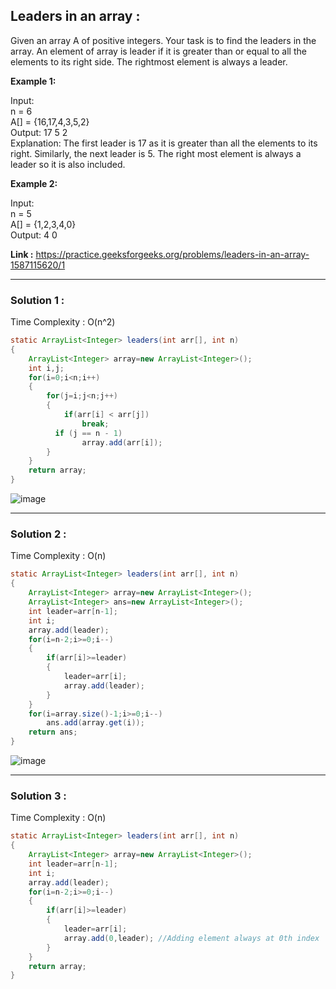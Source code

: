 <h2>Leaders in an array : </h2>
Given an array A of positive integers. Your task is to find the leaders in the array.
An element of array is leader if it is greater than or equal to all the elements to its right side. The rightmost element is always a leader. 

**Example 1:**

Input:<br />
n = 6 <br />
A[] = {16,17,4,3,5,2}<br />
Output: 17 5 2<br />
Explanation: The first leader is 17 as it is greater than all the elements to its right.  Similarly, the next leader is 5. 
The right most element is always a leader so it is also included.
 

**Example 2:**

Input:<br />
n = 5<br />
A[] = {1,2,3,4,0}<br />
Output: 4 0<br />


**Link :** https://practice.geeksforgeeks.org/problems/leaders-in-an-array-1587115620/1 

-------------------------------------------------------------------------------------------------------------------------------------------------


<h3> Solution 1 : </h3>

Time Complexity : O(n^2)

```java
static ArrayList<Integer> leaders(int arr[], int n)
{
    ArrayList<Integer> array=new ArrayList<Integer>();
    int i,j;
    for(i=0;i<n;i++)
    {
        for(j=i;j<n;j++)
        {
            if(arr[i] < arr[j])
                break;
          if (j == n - 1)    
                array.add(arr[i]);
        }
    }
    return array;
}
```

![image](https://user-images.githubusercontent.com/23376002/155491182-48da01ae-5b1e-444c-a092-2067727533eb.png)


-------------------------------------------------------------------------------------------------------------------------------------------------

<h3> Solution 2 : </h3>

Time Complexity : O(n)

```java
static ArrayList<Integer> leaders(int arr[], int n)
{
    ArrayList<Integer> array=new ArrayList<Integer>();
    ArrayList<Integer> ans=new ArrayList<Integer>();
    int leader=arr[n-1];
    int i;
    array.add(leader);
    for(i=n-2;i>=0;i--)
    {
        if(arr[i]>=leader)
        {
            leader=arr[i];
            array.add(leader);
        }
    }
    for(i=array.size()-1;i>=0;i--)
        ans.add(array.get(i));
    return ans;
}
```

![image](https://user-images.githubusercontent.com/23376002/155481981-e7671737-074e-4f80-8fb8-cc6bed940c29.png)

-------------------------------------------------------------------------------------------------------------------------------------------------

<h3> Solution 3 : </h3>

Time Complexity : O(n)

```java
static ArrayList<Integer> leaders(int arr[], int n)
{
    ArrayList<Integer> array=new ArrayList<Integer>();
    int leader=arr[n-1];
    int i;
    array.add(leader);
    for(i=n-2;i>=0;i--)
    {
        if(arr[i]>=leader)
        {
            leader=arr[i];
            array.add(0,leader); //Adding element always at 0th index
        }
    }
    return array;
}
```
